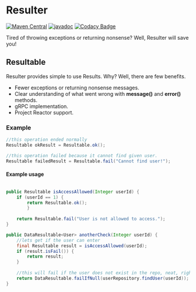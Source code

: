 # Resulter
[![Maven Central](https://maven-badges.herokuapp.com/maven-central/com.iamceph.resulter/resulter/badge.svg)](https://maven-badges.herokuapp.com/maven-central/com.iamceph.resulter/resulter)
[![javadoc](https://javadoc.io/badge2/com.iamceph.resulter/resulter/javadoc.svg)](https://javadoc.io/doc/com.iamceph.resulter/resulter)
[![Codacy Badge](https://app.codacy.com/project/badge/Grade/7bcf72e06caa4df8abab10b8ff2e2a87)](https://www.codacy.com/gh/iamceph/resulter/dashboard?utm_source=github.com&amp;utm_medium=referral&amp;utm_content=iamceph/resulter&amp;utm_campaign=Badge_Grade)

Tired of throwing exceptions or returning nonsense? Well, Resulter will save you! 

## Resultable
Resulter provides simple to use Results. Why? Well, there are few benefits.
  - Fewer exceptions or returning nonsense messages.
  - Clear understanding of what went wrong with **message()** and **error()** methods.
  - gRPC implementation.
  - Project Reactor support.
  
### Example
```java
//this operation ended normally
Resultable okResult = Resultable.ok();

//this operation failed because it cannot find given user.
Resultable failedResult = Resultable.fail("Cannot find user!");
```

#### Example usage
```java

public Resultable isAccessAllowed(Integer userId) {
    if (userId == 1) {
        return Resultable.ok();
        }
    
    return Resultable.fail("User is not allowed to access.");
}

public DataResultable<User> anotherCheck(Integer userId) {
    //lets get if the user can enter
    final Resultable result = isAccessAllowed(userId);
    if (result.isFail()) {
        return result;
    }
    
    //this will fail if the user does not exist in the repo, neat, right? :)
    return DataResultable.failIfNull(userRepository.findUser(userId));
}
```
